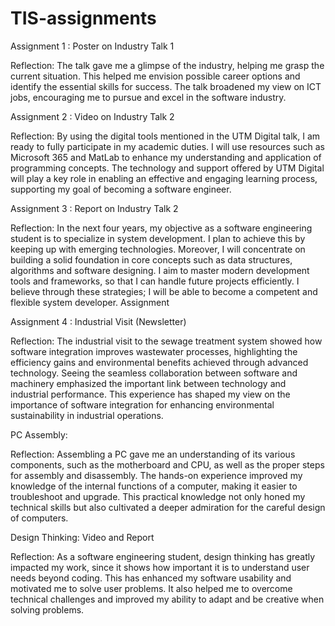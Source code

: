 # TIS-assignments

Assignment 1 : Poster on Industry Talk 1

Reflection: The talk gave me a glimpse of the industry, helping me grasp the current situation. This helped me envision possible career options and identify the essential skills for success. The talk broadened my view on ICT jobs, encouraging me to pursue and excel in the software industry. 

Assignment 2 : Video on Industry Talk 2

Reflection: By using the digital tools mentioned in the UTM Digital talk, I am ready to fully participate in my academic duties. I will use resources such as Microsoft 365 and MatLab to enhance my understanding and application of programming concepts. The technology and support offered by UTM Digital will play a key role in enabling an effective and engaging learning process, supporting my goal of becoming a software engineer. 

Assignment 3 : Report on Industry Talk 2

Reflection: In the next four years, my objective as a software engineering student is to specialize in system development. I plan to achieve this by keeping up with emerging technologies. Moreover, I will concentrate on building a solid foundation in core concepts such as data structures, algorithms and software designing. I aim to master modern development tools and frameworks, so that I can handle future projects efficiently. I believe through these strategies; I will be able to become a competent and flexible system developer. Assignment 

Assignment 4 : Industrial Visit (Newsletter)

Reflection: The industrial visit to the sewage treatment system showed how software integration improves wastewater processes, highlighting the efficiency gains and environmental benefits achieved through advanced technology. Seeing the seamless collaboration between software and machinery emphasized the important link between technology and industrial performance. This experience has shaped my view on the importance of software integration for enhancing environmental sustainability in industrial operations. 

PC Assembly:

Reflection: Assembling a PC gave me an understanding of its various components, such as the motherboard and CPU, as well as the proper steps for assembly and disassembly. The hands-on experience improved my knowledge of the internal functions of a computer, making it easier to troubleshoot and upgrade. This practical knowledge not only honed my technical skills but also cultivated a deeper admiration for the careful design of computers. 

Design Thinking: Video and Report

Reflection: As a software engineering student, design thinking has greatly impacted my work, since it shows how important it is to understand user needs beyond coding. This has enhanced my software usability and motivated me to solve user problems. It also helped me to overcome technical challenges and improved my ability to adapt and be creative when solving problems.
